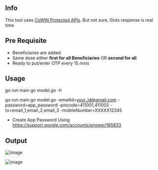 Info
---
This tool uses [CoWIN Protected APIs](https://apisetu.gov.in/public/marketplace/api/cowin/cowin-protected-v2). But not sure, Slots response is real time

Pre Requisite
---
* Beneficiaries are added
* Same dose either __first for all Beneficiaries__ OR __second for all__
* Ready to put/enter OTP every 15 mins

Usage
---
go run main.go model.go -h

go run main.go model.go -emailId=your_id@gmail.com -password=app_password -pincode=411001,411002 -to=email_1,email_2,email_3 -mobileNumber=XXXXX12345

* Create App Password Using https://support.google.com/accounts/answer/185833

Output
---

![image](ScreenshotEmail.png)


![image](ScreenshotCMD.png)
